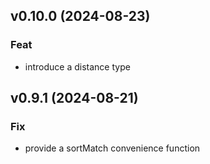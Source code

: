 ## v0.10.0 (2024-08-23)

### Feat

- introduce a distance type

## v0.9.1 (2024-08-21)

### Fix

- provide a sortMatch convenience function
